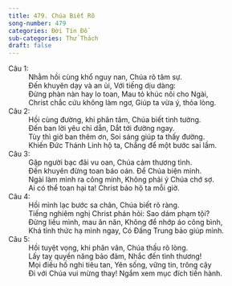 ```yaml
---
title: 479. Chúa Biết Rõ
song-number: 479
categories: Đời Tín Đồ
sub-categories: Thử Thách
draft: false
---
```

<dl><dt>Câu 1:</dt><dd data-verse="1">Nhằm hồi cùng khổ nguy nan, Chúa rõ tâm sự. <br/>Đến khuyên dạy và an ủi, Với tiếng dịu dàng: <br/>Đừng phàn nàn hay lo toan, Mau tỏ khúc nôi cho Ngài, <br/>Christ chắc cứu không làm ngơ, Giúp ta vừa ý, thỏa lòng. </dd><dt>Câu 2:</dt><dd data-verse="2">Hồi cùng đường, khi phân tâm, Chúa biết tinh tường. <br/>Đến ban lời yêu chỉ dẫn, Dắt tới đường ngay. <br/>Tùy thì giờ ban thêm ơn, Soi sáng giúp ta thấy đường. <br/>Khiến Đức Thánh Linh hộ ta, Chẳng để một bước sai lầm. </dd><dt>Câu 3:</dt><dd data-verse="3">Gặp người bạc đãi vu oan, Chúa cảm thương tình. <br/>Đến khuyên đừng toan báo oán. Để Chúa biện minh. <br/>Ngài làm mình ra công minh, Không phải ý Chúa chớ sợ. <br/>Ai có thể toan hại ta! Christ bảo hộ ta mỗi giờ. </dd><dt>Câu 4:</dt><dd data-verse="4">Hồi mình lạc bước sa chân, Chúa biết rõ ràng. <br/>Tiếng nghiêm nghị Christ phán hỏi: Sao dám phạm tội? <br/>Đừng liều mình, mau ăn năn, Không để nhớp áo công bình, <br/>Khá tỉnh thức hạ mình ngay, Có Đấng Trung bảo giúp mình. </dd><dt>Câu 5:</dt><dd data-verse="5">Hồi tuyệt vọng, khi phân vân, Chúa thấu rõ lòng. <br/>Lấy tay quyền năng bảo đảm, Nhắc đến tình thương! <br/>Mọi điều hồ nghi tiêu tan, Yên sống, vững tin, trông cậy <br/>Đi với Chúa vui mừng thay! Ngắm xem mục đích tiến hành. </dd></dl>